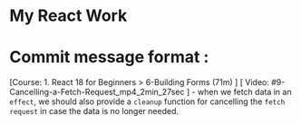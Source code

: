 # My React Work

# Commit message format : 

[Course: 1. React 18 for Beginners > 6-Building Forms (71m) ] [ Video: #9-Cancelling-a-Fetch-Request_mp4_2min_27sec ] - when we fetch data in an `effect`, we should also provide a `cleanup` function for cancelling the `fetch request` in case the data is no longer needed.

